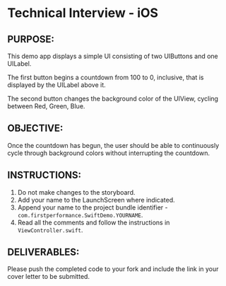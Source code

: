 # Technical Interview - iOS

## PURPOSE:
This demo app displays a simple UI consisting of two UIButtons and one UILabel.

The first button begins a countdown from 100 to 0, inclusive, that is displayed
by the UILabel above it.

The second button changes the background color of the UIView, cycling between Red, Green, Blue.

## OBJECTIVE:
Once the countdown has begun, the user should be able to continuously cycle through background colors without interrupting the countdown.

## INSTRUCTIONS:
1. Do not make changes to the storyboard.
2. Add your name to the LaunchScreen where indicated.
3. Append your name to the project bundle identifier - `com.firstperformance.SwiftDemo.YOURNAME`.
4. Read all the comments and follow the instructions in `ViewController.swift`.

## DELIVERABLES:
Please push the completed code to your fork and include the link in your cover letter to be submitted.
